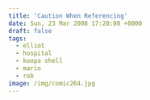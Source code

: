 ```yaml
---
title: 'Caution When Referencing'
date: Sun, 23 Mar 2008 17:20:00 +0000
draft: false
tags:
  - elliot
  - hospital
  - koopa shell
  - mario
  - rob
image: /img/comic264.jpg
---
```


